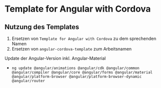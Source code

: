 # Template for Angular with Cordova

## Nutzung des Templates

1. Ersetzen von `Template for Angular with Cordova` zu dem sprechenden Namen
2. Ersetzen von `angular-cordova-template` zum Arbeitsnamen

Update der Angular-Version inkl. Angular-Material
- `ng update @angular/animations @angular/cdk @angular/common @angular/compiler @angular/core @angular/forms @angular/material @angular/platform-browser @angular/platform-browser-dynamic @angular/router`
